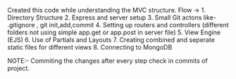 Created this code while understanding the MVC structure.
Flow ->  1. Directory Structure
         2. Express and server setup
         3. Small Git actons like- .gitignore , git init,add,commit
         4. Setting up routers and controllers (different folders not using simple app.get or app.post in server file)
         5. View Engine (EJS)
         6. Use of Partials and Layouts
         7. Creating combined and seperate static files for different views
         8. Connecting to MongoDB
         
NOTE:- Commiting the changes after every step check in commits of project.

